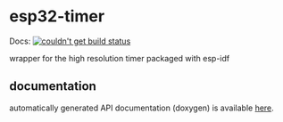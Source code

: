# esp32-timer
Docs: [![couldn't get build status](https://api.travis-ci.com/wolffshots/esp32-timer.svg?branch=main "Current doc build status")](https://wolffshots.github.io/esp32-timer/index.html)

wrapper for the high resolution timer packaged with esp-idf

## documentation

automatically generated API documentation (doxygen) is available [here](https://wolffshots.github.io/esp32-timer/index.html).